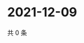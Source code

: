 # 2021-12-09

共 0 条

<!-- BEGIN WEIBO -->
<!-- 最后更新时间 Thu Dec 09 2021 10:33:07 GMT+0800 (China Standard Time) -->

<!-- END WEIBO -->
